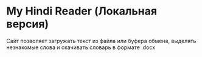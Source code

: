 
# My Hindi Reader (Локальная версия)

Сайт позволяет загружать текст из файла или буфера обмена, выделять незнакомые слова и скачивать словарь в формате .docx
